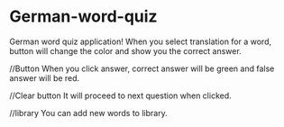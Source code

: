 # German-word-quiz
German word quiz application!
When you select translation for a word, button will change the color and show you the correct answer.


//Button
When you click answer, correct answer will be green and false answer will be red.

//Clear button
It will proceed to next question when clicked.

//library
You can add new words to library.
